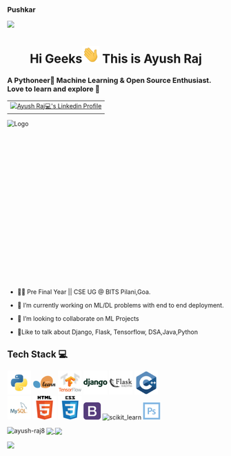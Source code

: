 ### Pushkar 
![](https://media.giphy.com/media/h408T6Y5GfmXBKW62l/giphy.gif)

<!--
**dejokz/dejokz** is a ✨ _special_ ✨ repository because its `README.md` (this file) appears on your GitHub profile.

Here are some ideas to get you started:

- 🔭 I’m currently working on ...
- 🌱 I’m currently learning ...
- 👯 I’m looking to collaborate on ...
- 🤔 I’m looking for help with ...
- 💬 Ask me about ...
- 📫 How to reach me: ...
- 😄 Pronouns: ...
- ⚡ Fun fact: ...
-->




<h1 align='center'> Hi Geeks<img src="https://raw.githubusercontent.com/ABSphreak/ABSphreak/master/gifs/Hi.gif"  width="40" height="40"> This is Ayush Raj </h1>

### A Pythoneer🐍 Machine Learning & Open Source Enthusiast. Love to learn and explore 🚀 

<table align="center"><tr><td align="center"> <a href="https://www.linkedin.com/in/ayush-raj-3427b71ab/"><img src="https://cdn.jsdelivr.net/npm/simple-icons@v3/icons/linkedin.svg" alt="Ayush Raj💻's Linkedin Profile"  height="25" width="25"</a></td></tr></table>

 <img src="dribbble_beach.gif" align="right" alt="Logo" width="520" height="390">
 
- 👨‍💻 Pre Final Year || CSE UG @ BITS Pilani,Goa.

- 🔭 I’m currently working on ML/DL problems with end to end deployment.
 
- 👯 I’m looking to collaborate on ML Projects

- 💬Like to talk about Django, Flask, Tensorflow, DSA,Java,Python



## Tech Stack 💻
<img src="https://raw.githubusercontent.com/github/explore/80688e429a7d4ef2fca1e82350fe8e3517d3494d/topics/python/python.png" width="55" height="55" />   <img src="https://raw.githubusercontent.com/github/explore/80688e429a7d4ef2fca1e82350fe8e3517d3494d/topics/scikit-learn/scikit-learn.png" width="55" height="55" />   <img src="https://raw.githubusercontent.com/github/explore/80688e429a7d4ef2fca1e82350fe8e3517d3494d/topics/tensorflow/tensorflow.png" width="55" height="55" />  <img src="https://raw.githubusercontent.com/github/explore/80688e429a7d4ef2fca1e82350fe8e3517d3494d/topics/django/django.png" width="55" height="55" />    <img src="https://raw.githubusercontent.com/github/explore/80688e429a7d4ef2fca1e82350fe8e3517d3494d/topics/flask/flask.png" width="55" height="55" />   <img src="https://raw.githubusercontent.com/github/explore/80688e429a7d4ef2fca1e82350fe8e3517d3494d/topics/cpp/cpp.png" width="55" height="55" />     
<img src="https://raw.githubusercontent.com/github/explore/80688e429a7d4ef2fca1e82350fe8e3517d3494d/topics/mysql/mysql.png" width="55" height="55" />   <img src="https://raw.githubusercontent.com/github/explore/80688e429a7d4ef2fca1e82350fe8e3517d3494d/topics/html/html.png" width="55" height="55" />   <img src="https://raw.githubusercontent.com/github/explore/80688e429a7d4ef2fca1e82350fe8e3517d3494d/topics/css/css.png" width="55" height="55" />     <img src="https://raw.githubusercontent.com/github/explore/80688e429a7d4ef2fca1e82350fe8e3517d3494d/topics/bootstrap/bootstrap.png" width="40" height="40" />    <img src="https://upload.wikimedia.org/wikipedia/commons/0/05/Scikit_learn_logo_small.svg" alt="scikit_learn" width="40" height="40"/>     <img src="https://raw.githubusercontent.com/devicons/devicon/master/icons/photoshop/photoshop-line.svg" alt="photoshop" width="40" height="40"/>

<img src="https://komarev.com/ghpvc/?username=ayush-raj8" alt="ayush-raj8" />
<a href="https://github.com/ayush-raj8/github-readme-stats">
  <img align="center" src="https://github-readme-stats.vercel.app/api?username=ayush-raj8&repo=github-readme-stats&show_icons=true&theme=radical" />
</a>
<a href="https://github.com/ayush-raj8/convoychat">
  <img align="center" src="https://github-readme-stats.vercel.app/api/top-langs/?username=ayush-raj8&layout=compact&theme=radical" />
</a>
<p> <img align="center" src="https://github-readme-streak-stats.herokuapp.com/?user=ayush-raj8&theme=dark" </p>
